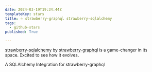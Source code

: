 ```yaml
---
date: 2024-03-19T19:34:44Z
templateKey: stars
title: ⭐ strawberry-graphql strawberry-sqlalchemy
tags:
  - github-stars
published: True

---
```


[strawberry-sqlalchemy](https://github.com/strawberry-graphql/strawberry-sqlalchemy) by [strawberry-graphql](https://github.com/strawberry-graphql) is a game-changer in its space. Excited to see how it evolves.

A SQLAlchemy Integration for strawberry-graphql
